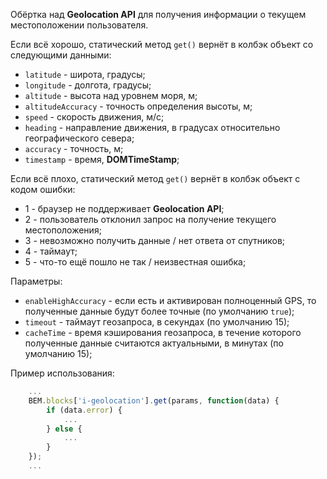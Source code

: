 Обёртка над **Geolocation API** для получения информации о текущем местоположении пользователя.

Если всё хорошо, статический метод `get()` вернёт в колбэк объект со следующими данными:

  * `latitude` - широта, градусы;
  * `longitude` - долгота, градусы;
  * `altitude` -  высота над уровнем моря, м;
  * `altitudeAccuracy` - точность определения высоты, м;
  * `speed` - скорость движения, м/с;
  * `heading` - направление движения, в градусах относительно географического севера;
  * `accuracy` - точность, м;
  * `timestamp` - время, **DOMTimeStamp**;

Если всё плохо, статический метод `get()` вернёт в колбэк объект с кодом ошибки:

  * 1 - браузер не поддерживает **Geolocation API**;
  * 2 - пользователь отклонил запрос на получение текущего местоположения;
  * 3 - невозможно получить данные / нет ответа от спутников;
  * 4 - таймаут;
  * 5 - что-то ещё пошло не так / неизвестная ошибка;

Параметры:

  * `enableHighAccuracy` - если есть и активирован полноценный GPS, то полученные данные будут более точные (по умолчанию `true`);
  * `timeout` - таймаут геозапроса, в секундах (по умолчанию 15);
  * `cacheTime` - время кэширования геозапроса, в течение которого полученные данные считаются актуальными, в минутах (по умолчанию 15);

Пример использования:

```js
    ...
    BEM.blocks['i-geolocation'].get(params, function(data) {
        if (data.error) {
            ...
        } else {
            ...
        }
    });
    ...
```
